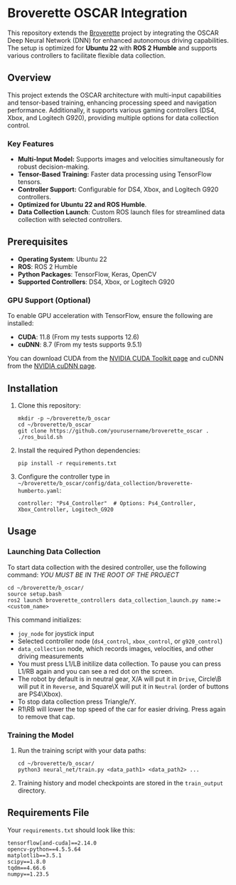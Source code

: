 # Broverette OSCAR Integration


This repository extends the [Broverette](https://github.com/TheTacoBytes/Broverette) project by integrating the OSCAR Deep Neural Network (DNN) for enhanced autonomous driving capabilities. The setup is optimized for **Ubuntu 22** with **ROS 2 Humble** and supports various controllers to facilitate flexible data collection.


## Overview


This project extends the OSCAR architecture with multi-input capabilities and tensor-based training, enhancing processing speed and navigation performance. Additionally, it supports various gaming controllers (DS4, Xbox, and Logitech G920), providing multiple options for data collection control.


### Key Features

- **Multi-Input Model:** Supports images and velocities simultaneously for robust decision-making.
- **Tensor-Based Training:** Faster data processing using TensorFlow tensors.
- **Controller Support:** Configurable for DS4, Xbox, and Logitech G920 controllers.
- **Optimized for Ubuntu 22 and ROS Humble**.
- **Data Collection Launch**: Custom ROS launch files for streamlined data collection with selected controllers.


## Prerequisites

- **Operating System**: Ubuntu 22
- **ROS**: ROS 2 Humble
- **Python Packages**: TensorFlow, Keras, OpenCV
- **Supported Controllers**: DS4, Xbox, or Logitech G920


### GPU Support (Optional)

To enable GPU acceleration with TensorFlow, ensure the following are installed:
- **CUDA**: 11.8 (From my tests supports 12.6)
- **cuDNN**: 8.7 (From my tests supports 9.5.1)

You can download CUDA from the [NVIDIA CUDA Toolkit page](https://developer.nvidia.com/cuda-downloads) and cuDNN from the [NVIDIA cuDNN page](https://developer.nvidia.com/cudnn).


## Installation


1. Clone this repository:
   ```
   mkdir -p ~/broverette/b_oscar
   cd ~/broverette/b_oscar
   git clone https://github.com/yourusername/broverette_oscar .
   ./ros_build.sh
   ```

2. Install the required Python dependencies:
   ``` 
   pip install -r requirements.txt
   ```

3. Configure the controller type in `~/broverette/b_oscar/config/data_collection/broverette-humberto.yaml`:
   ```
   controller: "Ps4_Controller"  # Options: Ps4_Controller, Xbox_Controller, Logitech_G920
   ```


## Usage

### Launching Data Collection


To start data collection with the desired controller, use the following command:
*YOU MUST BE IN THE ROOT OF THE PROJECT*

```
cd ~/broverette/b_oscar/
source setup.bash
ros2 launch broverette_controllers data_collection_launch.py name:=<custom_name>
```

This command initializes:
- `joy_node` for joystick input
- Selected controller node (`ds4_control`, `xbox_control`, or `g920_control`)
- `data_collection` node, which records images, velocities, and other driving measurements
- You must press L1/LB initilize data collection. To pause you can press L1/RB again and you can see a red dot on the screen.
- The robot by default is in neutral gear, X/A will put it in `Drive`, Circle\B will put it in `Reverse`, and Square\X will put it in `Neutral` (order of buttons are PS4\Xbox).
- To stop data collection press Triangle/Y.
- R1\RB will lower the top speed of the car for easier driving. Press again to remove that cap.


### Training the Model


1. Run the training script with your data paths:
   ```
   cd ~/broverette/b_oscar/
   python3 neural_net/train.py <data_path1> <data_path2> ...
   ```

2. Training history and model checkpoints are stored in the `train_output` directory.


## Requirements File


Your `requirements.txt` should look like this:

```
tensorflow[and-cuda]==2.14.0
opencv-python==4.5.5.64
matplotlib==3.5.1
scipy==1.8.0
tqdm==4.66.6
numpy==1.23.5
```
